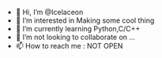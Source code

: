 - 👋 Hi, I’m @Icelaceon
- 👀 I’m interested in Making some cool thing
- 🌱 I’m currently learning Python,C/C++
- 💞️ I’m not looking to collaborate on ...
- 📫 How to reach me : NOT OPEN 
<!---
Icelaceon/Icelaceon is a ✨ special ✨ repository because its `README.md` (this file) appears on your GitHub profile.
You can click the Preview link to take a look at your changes.
--->
